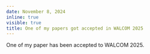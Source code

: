 ```yaml
---
date: November 8, 2024
inline: true
visible: true
title: One of my papers got accepted in WALCOM 2025
---
```

<p> One of my paper has been accepted to WALCOM 2025. </p>